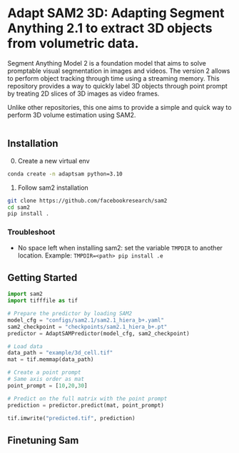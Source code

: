 # Adapt SAM2 3D: Adapting Segment Anything 2.1 to extract 3D objects from volumetric data.

Segment Anything Model 2 is a foundation model that aims to solve promptable visual segmentation in images and videos.
The version 2 allows to perform object tracking through time using a streaming memory.
This repository provides a way to quickly label 3D objects through point prompt by treating 2D slices of 3D images as video frames.

Unlike other repositories, this one aims to provide a simple and quick way to perform 3D volume estimation using SAM2.

<image process>

## Installation

0. Create a new virtual env

```sh
conda create -n adaptsam python=3.10
```

1. Follow sam2 installation

```sh
git clone https://github.com/facebookresearch/sam2
cd sam2
pip install .
```

### Troubleshoot

- No space left when installing sam2: set the variable `TMPDIR` to another location. Example: `TMPDIR=<path> pip install .e`

## Getting Started

```python
import sam2
import tifffile as tif

# Prepare the predictor by loading SAM2
model_cfg = "configs/sam2.1/sam2.1_hiera_b+.yaml"
sam2_checkpoint = "checkpoints/sam2.1_hiera_b+.pt"
predictor = AdaptSAMPredictor(model_cfg, sam2_checkpoint)

# Load data
data_path = "example/3d_cell.tif"
mat = tif.memmap(data_path)

# Create a point prompt
# Same axis order as mat
point_prompt = [10,20,30]

# Predict on the full matrix with the point prompt
prediction = predictor.predict(mat, point_prompt)

tif.imwrite("predicted.tif", prediction)
```

## Finetuning Sam
